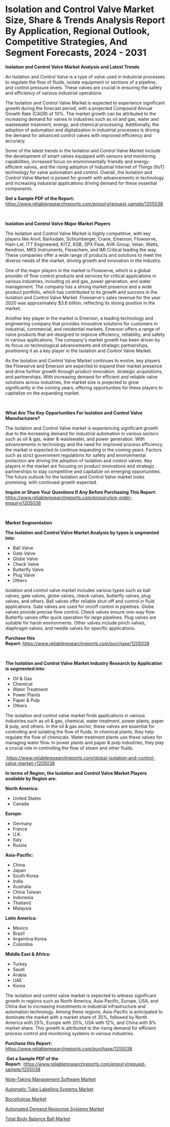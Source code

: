 <p><h1>Isolation and Control Valve Market Size, Share & Trends Analysis Report By Application, Regional Outlook, Competitive Strategies, And Segment Forecasts, 2024 - 2031</h1></p><p><strong>Isolation and Control Valve Market Analysis and Latest Trends</strong></p>
<p><p>An Isolation and Control Valve is a type of valve used in industrial processes to regulate the flow of fluids, isolate equipment or sections of a pipeline, and control pressure levels. These valves are crucial in ensuring the safety and efficiency of various industrial operations.</p><p>The Isolation and Control Valve Market is expected to experience significant growth during the forecast period, with a projected Compound Annual Growth Rate (CAGR) of 10%. The market growth can be attributed to the increasing demand for valves in industries such as oil and gas, water and wastewater treatment, energy, and chemical processing. Additionally, the adoption of automation and digitalization in industrial processes is driving the demand for advanced control valves with improved efficiency and accuracy.</p><p>Some of the latest trends in the Isolation and Control Valve Market include the development of smart valves equipped with sensors and monitoring capabilities, increased focus on environmentally friendly and energy-efficient valves, and the rising adoption of Industrial Internet of Things (IIoT) technology for valve automation and control. Overall, the Isolation and Control Valve Market is poised for growth with advancements in technology and increasing industrial applications driving demand for these essential components.</p></p>
<p><strong>Get a Sample PDF of the Report:&nbsp;</strong> <a href="https://www.reliableresearchreports.com/enquiry/request-sample/1205038">https://www.reliableresearchreports.com/enquiry/request-sample/1205038</a></p>
<p>&nbsp;</p>
<p><strong>Isolation and Control Valve Major Market Players</strong></p>
<p><p>The Isolation and Control Valve Market is highly competitive, with key players like Anvil, Barksdale, Schlumberger, Crane, Emerson, Flowserve, Ham-Let, ITT Engineered, KITZ, KSB, SPX Flow, AVK Group, Velan, Watts, Kendrion, MKS Instruments, Flexachem, and IMI Critical leading the way. These companies offer a wide range of products and solutions to meet the diverse needs of the market, driving growth and innovation in the industry.</p><p>One of the major players in the market is Flowserve, which is a global provider of flow control products and services for critical applications in various industries, including oil and gas, power generation, and water management. The company has a strong market presence and a wide product portfolio, which has contributed to its growth and success in the Isolation and Control Valve Market. Flowserve's sales revenue for the year 2020 was approximately $3.6 billion, reflecting its strong position in the market.</p><p>Another key player in the market is Emerson, a leading technology and engineering company that provides innovative solutions for customers in industrial, commercial, and residential markets. Emerson offers a range of valve products that are designed to improve efficiency, reliability, and safety in various applications. The company's market growth has been driven by its focus on technological advancements and strategic partnerships, positioning it as a key player in the Isolation and Control Valve Market.</p><p>As the Isolation and Control Valve Market continues to evolve, key players like Flowserve and Emerson are expected to expand their market presence and drive further growth through product innovation, strategic acquisitions, and partnerships. With increasing demand for efficient and reliable valve solutions across industries, the market size is projected to grow significantly in the coming years, offering opportunities for these players to capitalize on the expanding market.</p></p>
<p>&nbsp;</p>
<p><strong>What Are The Key Opportunities For Isolation and Control Valve Manufacturers?</strong></p>
<p><p>The Isolation and Control Valve market is experiencing significant growth due to the increasing demand for industrial automation in various sectors such as oil & gas, water & wastewater, and power generation. With advancements in technology and the need for improved process efficiency, the market is expected to continue expanding in the coming years. Factors such as strict government regulations for safety and environmental protection are driving the adoption of isolation and control valves. Key players in the market are focusing on product innovations and strategic partnerships to stay competitive and capitalize on emerging opportunities. The future outlook for the Isolation and Control Valve market looks promising, with continued growth expected.</p></p>
<p><strong>Inquire or Share Your Questions If Any Before Purchasing This Report:</strong> <a href="https://www.reliableresearchreports.com/enquiry/pre-order-enquiry/1205038">https://www.reliableresearchreports.com/enquiry/pre-order-enquiry/1205038</a></p>
<p>&nbsp;</p>
<p><strong>Market Segmentation</strong></p>
<p><strong>The Isolation and Control Valve Market Analysis by types is segmented into:</strong></p>
<p><ul><li>Ball Valve</li><li>Gate Valve</li><li>Globe Valve</li><li>Check Valve</li><li>Butterfly Valve</li><li>Plug Valve</li><li>Others</li></ul></p>
<p><p>Isolation and control valve market includes various types such as ball valves, gate valves, globe valves, check valves, butterfly valves, plug valves, and others. Ball valves offer reliable shut-off and control in fluid applications. Gate valves are used for on/off control in pipelines. Globe valves provide precise flow control. Check valves ensure one-way flow. Butterfly valves offer quick operation for large pipelines. Plug valves are suitable for harsh environments. Other valves include pinch valves, diaphragm valves, and needle valves for specific applications.</p></p>
<p><strong>Purchase this Report:&nbsp;</strong><a href="https://www.reliableresearchreports.com/purchase/1205038">https://www.reliableresearchreports.com/purchase/1205038</a></p>
<p>&nbsp;</p>
<p><strong>The Isolation and Control Valve Market Industry Research by Application is segmented into:</strong></p>
<p><ul><li>Oil & Gas</li><li>Chemical</li><li>Water Treatment</li><li>Power Plants</li><li>Paper & Pulp</li><li>Others</li></ul></p>
<p><p>The isolation and control valve market finds applications in various industries such as oil & gas, chemical, water treatment, power plants, paper & pulp, and others. In the oil & gas sector, these valves are essential for controlling and isolating the flow of fluids. In chemical plants, they help regulate the flow of chemicals. Water treatment plants use these valves for managing water flow. In power plants and paper & pulp industries, they play a crucial role in controlling the flow of steam and other fluids.</p></p>
<p><a href="https://www.reliableresearchreports.com/global-isolation-and-control-valve-market-r1205038">&nbsp;https://www.reliableresearchreports.com/global-isolation-and-control-valve-market-r1205038</a></p>
<p><strong>In terms of Region, the Isolation and Control Valve Market Players available by Region are:</strong></p>
<p>
    <p> <strong> North America: </strong>
        <ul>
            <li>United States</li>
            <li>Canada</li>
        </ul>
        </p> 
    <p> <strong> Europe: </strong>
        <ul>
            <li>Germany</li>
            <li>France</li>
            <li>U.K.</li>
            <li>Italy</li>
            <li>Russia</li>
        </ul>
        </p> 
    <p> <strong> Asia-Pacific: </strong>
        <ul>
            <li>China</li>
            <li>Japan</li>
            <li>South Korea</li>
            <li>India</li>
            <li>Australia</li>
            <li>China Taiwan</li>
            <li>Indonesia</li>
            <li>Thailand</li>
            <li>Malaysia</li>
        </ul>
        </p> 
    <p> <strong> Latin America: </strong>
        <ul>
            <li>Mexico</li>
            <li>Brazil</li>
            <li>Argentina Korea</li>
            <li>Colombia</li>
        </ul>
        </p> 
    <p> <strong> Middle East & Africa: </strong>
        <ul>
            <li>Turkey</li>
            <li>Saudi</li>
            <li>Arabia</li>
            <li>UAE</li>
            <li>Korea</li>
        </ul>
    </p>
    </p>
<p><p>The isolation and control valve market is expected to witness significant growth in regions such as North America, Asia-Pacific, Europe, USA, and China due to increasing investments in industrial infrastructure and automation technology. Among these regions, Asia-Pacific is anticipated to dominate the market with a market share of 35%, followed by North America with 25%, Europe with 20%, USA with 12%, and China with 8% market share. This growth is attributed to the rising demand for efficient process control and monitoring systems in various industries.</p></p>
<p><strong>Purchase this Report: </strong><a href="https://www.reliableresearchreports.com/purchase/1205038">https://www.reliableresearchreports.com/purchase/1205038</a></p>
<p>&nbsp;<strong>Get a Sample PDF of the Report:&nbsp;&nbsp;</strong><a href="https://www.reliableresearchreports.com/enquiry/request-sample/1205038">https://www.reliableresearchreports.com/enquiry/request-sample/1205038</a></p>
<p><strong></strong></p>
<p><p><a href="https://github.com/nathandecarvalho/Market-Research-Report-List-4/blob/main/note-taking-management-software-market.md">Note-Taking Management Software Market</a></p><p><a href="https://issuu.com/reportprime-2/docs/automatic-tube-labelling-systems-market-size-2030.">Automatic Tube Labelling Systems Market</a></p><p><a href="https://medium.com/@ruth.gibson8095/biocellulose-market-share-size-trends-industry-analysis-report-by-application-paper-4cbb5f985f39">Biocellulose Market</a></p><p><a href="https://issuu.com/reportprime-2/docs/automated-demand-response-systems-market-size-2030">Automated Demand Response Systems Market</a></p><p><a href="https://medium.com/@joanne.harris67856/insights-into-the-total-body-balance-ball-market-size-which-is-expanding-with-a-8-1-323916a1948f">Total Body Balance Ball Market</a></p></p>